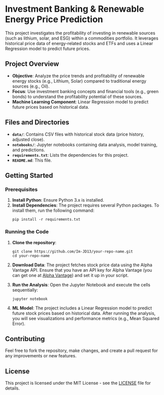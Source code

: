 # Investment Banking & Renewable Energy Price Prediction

This project investigates the profitability of investing in renewable sources (such as lithium, solar, and ESG) within a commodities portfolio. It leverages historical price data of energy-related stocks and ETFs and uses a Linear Regression model to predict future prices.

## Project Overview
- **Objective**: Analyze the price trends and profitability of renewable energy stocks (e.g., Lithium, Solar) compared to traditional energy sources (e.g., Oil).
- **Focus**: Use investment banking concepts and financial tools (e.g., green bonds) to understand the profitability potential of these sources.
- **Machine Learning Component**: Linear Regression model to predict future prices based on historical data.

## Files and Directories
- **`data/`**: Contains CSV files with historical stock data (price history, adjusted close).
- **`notebooks/`**: Jupyter notebooks containing data analysis, model training, and predictions.
- **`requirements.txt`**: Lists the dependencies for this project.
- **`README.md`**: This file.

## Getting Started

### Prerequisites
1. **Install Python**: Ensure Python 3.x is installed.
2. **Install Dependencies**: The project requires several Python packages. To install them, run the following command:
    ```
    pip install -r requirements.txt
    ```

### Running the Code
1. **Clone the repository**:
    ```
    git clone https://github.com/Im-JD13/your-repo-name.git
    cd your-repo-name
    ```

2. **Download Data**: The project fetches stock price data using the Alpha Vantage API. Ensure that you have an API key for Alpha Vantage (you can get one at [Alpha Vantage](https://www.alphavantage.co)) and set it up in your script.

3. **Run the Analysis**: Open the Jupyter Notebook and execute the cells sequentially:
    ```
    jupyter notebook
    ```

4. **ML Model**: The project includes a Linear Regression model to predict future stock prices based on historical data. After running the analysis, you will see visualizations and performance metrics (e.g., Mean Squared Error).

## Contributing

Feel free to fork the repository, make changes, and create a pull request for any improvements or new features.

## License
This project is licensed under the MIT License - see the [LICENSE](LICENSE) file for details.
